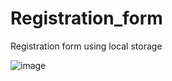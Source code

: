 # Registration_form
Registration form using local storage

![image](https://github.com/user-attachments/assets/bfa1d97a-b2dd-41eb-97f2-3dfe96bc0ada)
